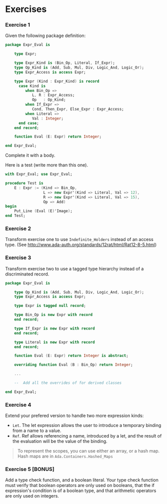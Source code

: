 Exercises
=========

### Exercise 1

Given the following package definition:

```ada
package Expr_Eval is

    type Expr;

    type Expr_Kind is (Bin_Op, Literal, If_Expr);
    type Op_Kind is (Add, Sub, Mul, Div, Logic_And, Logic_Or);
    type Expr_Access is access Expr;

    type Expr (Kind : Expr_Kind) is record
      case Kind is
         when Bin_Op =>
            L, R : Expr_Access;
            Op   : Op_Kind;
         when If_Expr =>
            Cond, Then_Expr, Else_Expr : Expr_Access;
         when Literal =>
            Val : Integer;
      end case;
    end record;

    function Eval (E: Expr) return Integer;

end Expr_Eval;
```

Complete it with a body.

Here is a test (write more than this one).

```ada
with Expr_Eval; use Expr_Eval;

procedure Test is
    E : Expr := (Kind => Bin_Op,
                 L => new Expr'(Kind => Literal, Val => 12),
                 R => new Expr'(Kind => Literal, Val => 15),
                 Op => Add)
begin
    Put_Line (Eval (E)'Image);
end Test;
```


### Exercise 2

Transform exercise one to use ``Indefinite_Holders`` instead of an access type.
(See http://www.ada-auth.org/standards/12rat/html/Rat12-8-5.html)

### Exercise 3

Transform exercise two to use a tagged type hierarchy instead of a
discriminated record.

```ada
package Expr_Eval is

    type Op_Kind is (Add, Sub, Mul, Div, Logic_And, Logic_Or);
    type Expr_Access is access Expr;

    type Expr is tagged null record;

    type Bin_Op is new Expr with record
    end record;

    type If_Expr is new Expr with record
    end record;

    type Literal is new Expr with record
    end record;

    function Eval (E: Expr) return Integer is abstract;

    overriding function Eval (B : Bin_Op) return Integer;

    ...

    --  Add all the overrides of for derived classes

end Expr_Eval;
```

### Exercise 4

Extend your prefered version to handle two more expression kinds:

- `Let`. The let expression allows the user to introduce a temporary
  binding from a name to a value.
- `Ref`. Ref allows referencing a name, introduced by a let, and the result
  of the evaluation will be the value of the binding.

> To represent the scopes, you can use either an array, or a hash map. Hash
> maps are in `Ada.Containers.Hashed_Maps`

### Exercise 5 [BONUS]

Add a type check function, and a boolean literal. Your type check function must
verify that boolean operators are only used on booleans, that the if
expression's condition is of a boolean type, and that arithmetic operators are
only used on integers.
